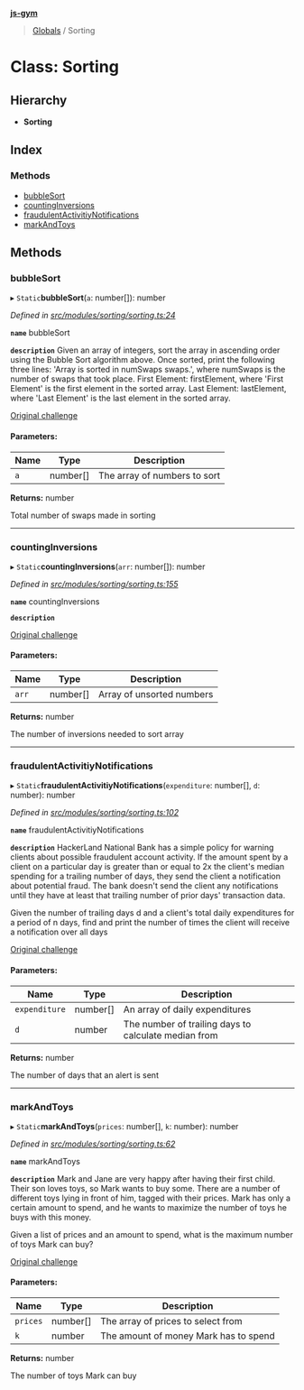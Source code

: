 **[js-gym](../README.md)**

> [Globals](../globals.md) / Sorting

# Class: Sorting

## Hierarchy

* **Sorting**

## Index

### Methods

* [bubbleSort](sorting.md#bubblesort)
* [countingInversions](sorting.md#countinginversions)
* [fraudulentActivitiyNotifications](sorting.md#fraudulentactivitiynotifications)
* [markAndToys](sorting.md#markandtoys)

## Methods

### bubbleSort

▸ `Static`**bubbleSort**(`a`: number[]): number

*Defined in [src/modules/sorting/sorting.ts:24](https://github.com/artleitch/js-gym/blob/10f7f8a/src/modules/sorting/sorting.ts#L24)*

**`name`** bubbleSort

**`description`** 
Given an array of integers, sort the array in ascending order using the
Bubble Sort algorithm above. Once sorted, print the following three lines:
'Array is sorted in numSwaps swaps.', where numSwaps is the number of swaps
that took place.
First Element: firstElement, where 'First Element' is the first element in
the sorted array.
Last Element: lastElement, where 'Last Element' is the last element in the
sorted array.

[Original challenge](https://www.hackerrank.com/challenges/ctci-bubble-sort/problem?h_l=interview&playlist_slugs%5B%5D=interview-preparation-kit&playlist_slugs%5B%5D=sorting)

#### Parameters:

Name | Type | Description |
------ | ------ | ------ |
`a` | number[] | The array of numbers to sort |

**Returns:** number

Total number of swaps made in sorting

___

### countingInversions

▸ `Static`**countingInversions**(`arr`: number[]): number

*Defined in [src/modules/sorting/sorting.ts:155](https://github.com/artleitch/js-gym/blob/10f7f8a/src/modules/sorting/sorting.ts#L155)*

**`name`** countingInversions

**`description`** 

[Original challenge](https://www.hackerrank.com/challenges/ctci-merge-sort/problem?h_l=interview&playlist_slugs%5B%5D=interview-preparation-kit&playlist_slugs%5B%5D=sorting&h_r=next-challenge&h_v=zen&h_r=next-challenge&h_v=zen&h_r=next-challenge&h_v=zen&h_r=next-challenge&h_v=zen)

#### Parameters:

Name | Type | Description |
------ | ------ | ------ |
`arr` | number[] | Array of unsorted numbers |

**Returns:** number

The number of inversions needed to sort array

___

### fraudulentActivitiyNotifications

▸ `Static`**fraudulentActivitiyNotifications**(`expenditure`: number[], `d`: number): number

*Defined in [src/modules/sorting/sorting.ts:102](https://github.com/artleitch/js-gym/blob/10f7f8a/src/modules/sorting/sorting.ts#L102)*

**`name`** fraudulentActivitiyNotifications

**`description`** 
HackerLand National Bank has a simple policy for warning clients about
possible fraudulent account activity. If the amount spent by a client on a
particular day is greater than or equal to 2x the client's median spending
for a trailing number of days, they send the client a notification about
potential fraud. The bank doesn't send the client any notifications until
they have at least that trailing number of prior days' transaction data.

Given the number of trailing days d and a client's total daily expenditures
for a period of n days, find and print the number of times the client will
receive a notification over all days

[Original challenge](https://www.hackerrank.com/challenges/mark-and-toys/problem?h_l=interview&playlist_slugs%5B%5D=interview-preparation-kit&playlist_slugs%5B%5D=sorting&h_r=next-challenge&h_v=zen)

#### Parameters:

Name | Type | Description |
------ | ------ | ------ |
`expenditure` | number[] | An array of daily expenditures |
`d` | number | The number of trailing days to calculate median from |

**Returns:** number

The number of days that an alert is sent

___

### markAndToys

▸ `Static`**markAndToys**(`prices`: number[], `k`: number): number

*Defined in [src/modules/sorting/sorting.ts:62](https://github.com/artleitch/js-gym/blob/10f7f8a/src/modules/sorting/sorting.ts#L62)*

**`name`** markAndToys

**`description`** 
Mark and Jane are very happy after having their first child. Their son
loves toys, so Mark wants to buy some. There are a number of different toys
 lying in front of him, tagged with their prices. Mark has only a certain
amount to spend, and he wants to maximize the number of toys he buys with
this money.

Given a list of prices and an amount to spend, what is the maximum number
of toys Mark can buy?

[Original challenge](https://www.hackerrank.com/challenges/mark-and-toys/problem?h_l=interview&playlist_slugs%5B%5D=interview-preparation-kit&playlist_slugs%5B%5D=sorting&h_r=next-challenge&h_v=zen)

#### Parameters:

Name | Type | Description |
------ | ------ | ------ |
`prices` | number[] | The array of prices to select from |
`k` | number | The amount of money Mark has to spend |

**Returns:** number

The number of toys Mark can buy
